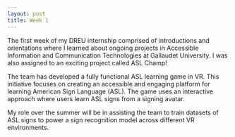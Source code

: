 ```yaml
---
layout: post
title: Week 1
---
```


The first week of my DREU internship comprised of introductions and orientations where I learned about ongoing projects in Accessible Information and Communication Technologies at Gallaudet University. I was also assigned to an exciting project called ASL Champ! 

The team has developed a fully functional ASL learning game in VR.  This initiative focuses on creating an accessible and engaging platform for learning American Sign Language (ASL). The game uses an interactive approach where users learn ASL signs from a signing avatar.

My role over the summer will be in assisting the team to train datasets of ASL signs to power a sign recognition model across different VR environments.  

